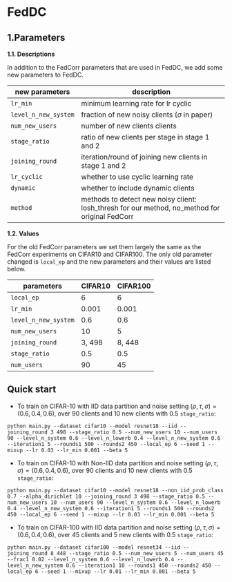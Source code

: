 # FedDC

## 1.Parameters

**1.1. Descriptions**

In addition to the FedCorr parameters that are used in FedDC, we add some new parameters to FedDC.

| new parameters       | description                                                                                    |
|----------------------|------------------------------------------------------------------------------------------------|
| `lr_min`             | minimum learning rate for lr cyclic                                                            |
| `level_n_new_system` | fraction of new noisy clients ($\sigma$ in paper)                                              |
| `num_new_users`      | number of new clients clients                                                                  |
| `stage_ratio`        | ratio of new clients per stage in stage 1 and 2                                                |
| `joining_round`      | iteration/round of joining new clients in stage 1 and 2                                        |
| `lr_cyclic`          | whether to use cyclic learning rate                                                            |
| `dynamic`            | whether to include dynamic clients                                                             |
| `method`             | methods to detect new noisy client: losh_thresh for our method, no_method for original FedCorr |

**1.2. Values**

For the old FedCorr parameters we set them largely the same as the FedCorr experiments on CIFAR10 and CIFAR100. The only old parameter changed is `local_ep` and the new parameters and their values are listed below.

| parameters           | CIFAR10 | CIFAR100 |
|----------------------|---------|----------|
| `local_ep`           | 6       | 6        |
| `lr_min`             | 0.001   | 0.001    |
| `level_n_new_system` | 0.6     | 0.6      |
| `num_new_users`      | 10      | 5        |
| `joining_round`      | 3, 498  | 8, 448   |
| `stage_ratio`        | 0.5     | 0.5      |
| `num_users`          | 90      | 45       |

## Quick start
+ To train on CIFAR-10 with IID data partition and noise setting $(\rho,\tau,\sigma)=(0.6,0.4,0.6)$, over 90 clients and 10 new clients with 0.5 `stage_ratio`:

```
python main.py --dataset cifar10 --model resnet18 --iid --joining_round 3 498 --stage_ratio 0.5 --num_new_users 10 --num_users 90 --level_n_system 0.6 --level_n_lowerb 0.4 --level_n_new_system 0.6 --iteration1 5 --rounds1 500 --rounds2 450 --local_ep 6 --seed 1 --mixup --lr 0.03 --lr_min 0.001 --beta 5
```
+ To train on CIFAR-10 with Non-IID data partition and noise setting $(\rho,\tau,\sigma)=(0.6,0.4,0.6)$, over 90 clients and 10 new clients with 0.5 `stage_ratio`:

```
python main.py --dataset cifar10 --model resnet18 --non_iid_prob_class 0.7 --alpha_dirichlet 10 --joining_round 3 498 --stage_ratio 0.5 --num_new_users 10 --num_users 90 --level_n_system 0.6 --level_n_lowerb 0.4 --level_n_new_system 0.6 --iteration1 5 --rounds1 500 --rounds2 450 --local_ep 6 --seed 1 --mixup --lr 0.03 --lr_min 0.001 --beta 5
```

+ To train on CIFAR-100 with IID data partition and noise setting $(\rho,\tau,\sigma)=(0.6,0.4,0.6)$, over 45 clients and 5 new clients with 0.5 `stage_ratio`:

```
python main.py --dataset cifar100 --model resnet34 --iid --joining_round 8 448 --stage_ratio 0.5 --num_new_users 5 --num_users 45 --frac1 0.02 --level_n_system 0.6 --level_n_lowerb 0.4 --level_n_new_system 0.6 --iteration1 10 --rounds1 450 --rounds2 450 --local_ep 6 --seed 1 --mixup --lr 0.01 --lr_min 0.001 --beta 5
```

